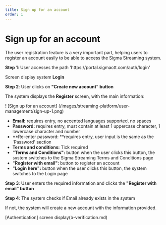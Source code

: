 ```yaml
---
title: Sign up for an account
order: 1
---
```


# Sign up for an account

The user registration feature is a very important part, helping users to register an account easily to be able to access the Sigma Streaming system.

**Step 1**: User accesses the path 'https\://portal.sigmaott.com/auth/login'

Screen display system **Login**

**Step 2**: User clicks on **"Create new account" button**

The system displays the **Register** screen, with the main information:

! [Sign up for an account] (/images/streaming-platform/user-management/sign-up-1.png)

- **Email:** requires entry, no accented languages supported, no spaces
- **Password:** requires entry, must contain at least 1 uppercase character, 1 lowercase character and number
- \*\*Re-enter password: \*\*requires entry, user input is the same as the 'Password' section
- **Terms and conditions:** Tick required
- **"Terms and Conditions":** button when the user clicks this button, the system switches to the Sigma Streaming Terms and Conditions page
- **"Register with email":** button to register an account
- **"Login here":** button when the user clicks this button, the system switches to the Login page

**Step 3**: User enters the required information and clicks the **"Register with email" button**

**Step 4**: The system checks if Email already exists in the system

If not, the system will create a new account with the information provided.

[Authentication] screen display(b-verification.md)
